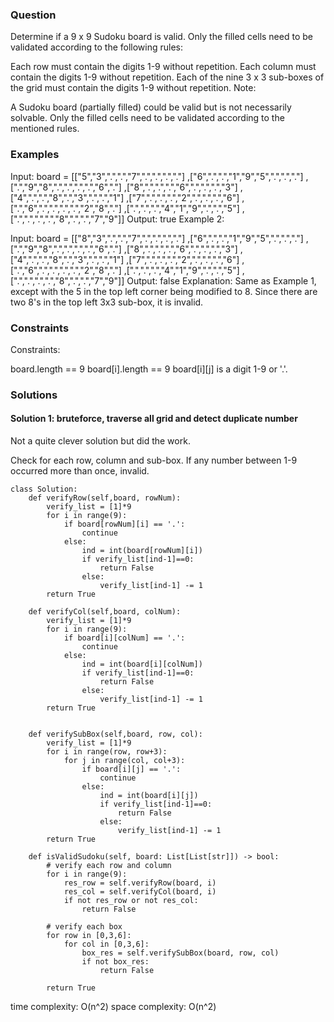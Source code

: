 ### Question
Determine if a 9 x 9 Sudoku board is valid. Only the filled cells need to be validated according to the following rules:

Each row must contain the digits 1-9 without repetition.
Each column must contain the digits 1-9 without repetition.
Each of the nine 3 x 3 sub-boxes of the grid must contain the digits 1-9 without repetition.
Note:

A Sudoku board (partially filled) could be valid but is not necessarily solvable.
Only the filled cells need to be validated according to the mentioned rules.
 


### Examples
Input: board = 
[["5","3",".",".","7",".",".",".","."]
,["6",".",".","1","9","5",".",".","."]
,[".","9","8",".",".",".",".","6","."]
,["8",".",".",".","6",".",".",".","3"]
,["4",".",".","8",".","3",".",".","1"]
,["7",".",".",".","2",".",".",".","6"]
,[".","6",".",".",".",".","2","8","."]
,[".",".",".","4","1","9",".",".","5"]
,[".",".",".",".","8",".",".","7","9"]]
Output: true
Example 2:

Input: board = 
[["8","3",".",".","7",".",".",".","."]
,["6",".",".","1","9","5",".",".","."]
,[".","9","8",".",".",".",".","6","."]
,["8",".",".",".","6",".",".",".","3"]
,["4",".",".","8",".","3",".",".","1"]
,["7",".",".",".","2",".",".",".","6"]
,[".","6",".",".",".",".","2","8","."]
,[".",".",".","4","1","9",".",".","5"]
,[".",".",".",".","8",".",".","7","9"]]
Output: false
Explanation: Same as Example 1, except with the 5 in the top left corner being modified to 8. Since there are two 8's in the top left 3x3 sub-box, it is invalid.

### Constraints
Constraints:

board.length == 9
board[i].length == 9
board[i][j] is a digit 1-9 or '.'.

### Solutions

#### Solution 1: bruteforce, traverse all grid and detect duplicate number
Not a quite clever solution but did the work.

Check for each row, column and sub-box. If any number between 1-9 occurred more than once, invalid.

```
class Solution:
    def verifyRow(self,board, rowNum):
        verify_list = [1]*9
        for i in range(9):
            if board[rowNum][i] == '.':
                continue
            else:
                ind = int(board[rowNum][i])
                if verify_list[ind-1]==0:
                    return False
                else:
                    verify_list[ind-1] -= 1
        return True

    def verifyCol(self,board, colNum):
        verify_list = [1]*9
        for i in range(9):
            if board[i][colNum] == '.':
                continue
            else:
                ind = int(board[i][colNum])
                if verify_list[ind-1]==0:
                    return False
                else:
                    verify_list[ind-1] -= 1
        return True
        
    
    def verifySubBox(self,board, row, col):
        verify_list = [1]*9
        for i in range(row, row+3):
            for j in range(col, col+3):
                if board[i][j] == '.':
                    continue
                else:
                    ind = int(board[i][j])
                    if verify_list[ind-1]==0:
                        return False
                    else:
                        verify_list[ind-1] -= 1
        return True
    
    def isValidSudoku(self, board: List[List[str]]) -> bool:
        # verify each row and column
        for i in range(9):
            res_row = self.verifyRow(board, i)
            res_col = self.verifyCol(board, i)
            if not res_row or not res_col:
                return False
        
        # verify each box
        for row in [0,3,6]:
            for col in [0,3,6]:
                box_res = self.verifySubBox(board, row, col)
                if not box_res:
                    return False
        
        return True
```

time complexity: O(n^2)
space complexity: O(n^2)
